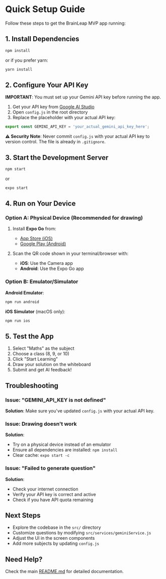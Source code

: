 # Quick Setup Guide

Follow these steps to get the BrainLeap MVP app running:

## 1. Install Dependencies

```bash
npm install
```

or if you prefer yarn:

```bash
yarn install
```

## 2. Configure Your API Key

**IMPORTANT**: You must set up your Gemini API key before running the app.

1. Get your API key from [Google AI Studio](https://aistudio.google.com/app/apikey)
2. Open `config.js` in the root directory
3. Replace the placeholder with your actual API key:

```javascript
export const GEMINI_API_KEY = 'your_actual_gemini_api_key_here';
```

**⚠️ Security Note**: Never commit `config.js` with your actual API key to version control. The file is already in `.gitignore`.

## 3. Start the Development Server

```bash
npm start
```

or

```bash
expo start
```

## 4. Run on Your Device

### Option A: Physical Device (Recommended for drawing)

1. Install **Expo Go** from:
   - [App Store (iOS)](https://apps.apple.com/app/expo-go/id982107779)
   - [Google Play (Android)](https://play.google.com/store/apps/details?id=host.exp.exponent)

2. Scan the QR code shown in your terminal/browser with:
   - **iOS**: Use the Camera app
   - **Android**: Use the Expo Go app

### Option B: Emulator/Simulator

**Android Emulator**:
```bash
npm run android
```

**iOS Simulator** (macOS only):
```bash
npm run ios
```

## 5. Test the App

1. Select "Maths" as the subject
2. Choose a class (8, 9, or 10)
3. Click "Start Learning"
4. Draw your solution on the whiteboard
5. Submit and get AI feedback!

## Troubleshooting

### Issue: "GEMINI_API_KEY is not defined"

**Solution**: Make sure you've updated `config.js` with your actual API key.

### Issue: Drawing doesn't work

**Solution**: 
- Try on a physical device instead of an emulator
- Ensure all dependencies are installed: `npm install`
- Clear cache: `expo start -c`

### Issue: "Failed to generate question"

**Solution**:
- Check your internet connection
- Verify your API key is correct and active
- Check if you have API quota remaining

## Next Steps

- Explore the codebase in the `src/` directory
- Customize questions by modifying `src/services/geminiService.js`
- Adjust the UI in the screen components
- Add more subjects by updating `config.js`

## Need Help?

Check the main [README.md](README.md) for detailed documentation.

